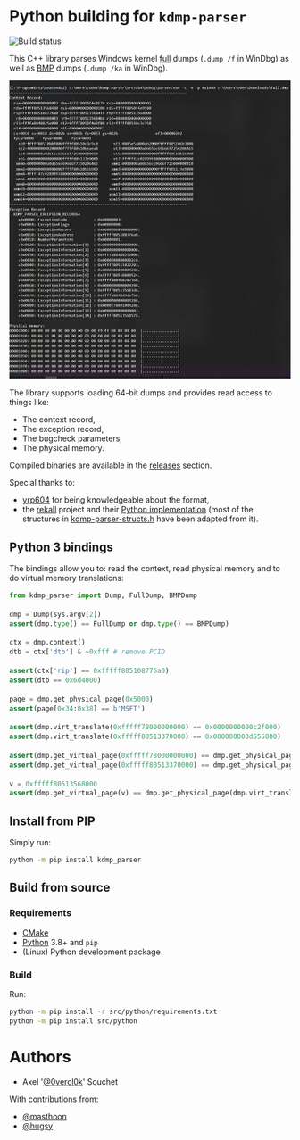 # Python building for `kdmp-parser`

![Build status](https://github.com/0vercl0k/kdmp-parser/workflows/Builds/badge.svg)

This C++ library parses Windows kernel [full](https://docs.microsoft.com/en-us/windows-hardware/drivers/debugger/complete-memory-dump) dumps (`.dump /f` in WinDbg) as well as [BMP](https://docs.microsoft.com/en-us/windows-hardware/drivers/debugger/active-memory-dump) dumps (`.dump /ka` in WinDbg).

![parser](pics/parser.jpg)

The library supports loading 64-bit dumps and provides read access to things like:

- The context record,
- The exception record,
- The bugcheck parameters,
- The physical memory.

Compiled binaries are available in the [releases](https://github.com/0vercl0k/kdmp-parser/releases) section.

Special thanks to:
- [yrp604](https://github.com/yrp604) for being knowledgeable about the format,
- the [rekall](https://github.com/google/rekall) project and their [Python implementation](https://github.com/google/rekall/blob/master/rekall-core/rekall/plugins/overlays/windows/crashdump.py) (most of the structures in [kdmp-parser-structs.h](https://github.com/0vercl0k/kdmp-parser/blob/master/src/kdmp-parser/kdmp-parser-structs.h) have been adapted from it).

## Python 3 bindings

The bindings allow you to: read the context, read physical memory and to do virtual memory translations:

```py
from kdmp_parser import Dump, FullDump, BMPDump

dmp = Dump(sys.argv[2])
assert(dmp.type() == FullDump or dmp.type() == BMPDump)

ctx = dmp.context()
dtb = ctx['dtb'] & ~0xfff # remove PCID

assert(ctx['rip'] == 0xfffff805108776a0)
assert(dtb == 0x6d4000)

page = dmp.get_physical_page(0x5000)
assert(page[0x34:0x38] == b'MSFT')

assert(dmp.virt_translate(0xfffff78000000000) == 0x0000000000c2f000)
assert(dmp.virt_translate(0xfffff80513370000) == 0x000000003d555000)

assert(dmp.get_virtual_page(0xfffff78000000000) == dmp.get_physical_page(0x0000000000c2f000))
assert(dmp.get_virtual_page(0xfffff80513370000) == dmp.get_physical_page(0x000000003d555000))

v = 0xfffff80513568000
assert(dmp.get_virtual_page(v) == dmp.get_physical_page(dmp.virt_translate(v)))
```

## Install from PIP

Simply run:

```bash
python -m pip install kdmp_parser
```

## Build from source

### Requirements

 * [CMake](https://cmake.org/)
 * [Python](https://python.org/) 3.8+ and `pip`
 * (Linux) Python development package

### Build

Run:

```bash
python -m pip install -r src/python/requirements.txt
python -m pip install src/python
```


# Authors

* Axel '[@0vercl0k](https://twitter.com/0vercl0k)' Souchet

With contributions from:
  - [@masthoon](https://github.com/masthoon)
  - [@hugsy](https://github.com/hugsy)
